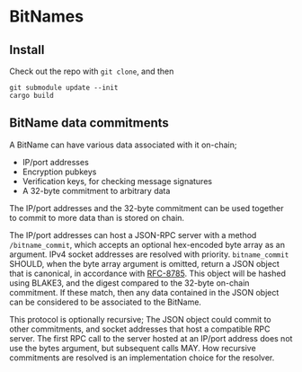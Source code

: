 # BitNames

## Install

Check out the repo with `git clone`, and then

```
git submodule update --init
cargo build
```

## BitName data commitments
A BitName can have various data associated with it on-chain;
* IP/port addresses
* Encryption pubkeys
* Verification keys, for checking message signatures
* A 32-byte commitment to arbitrary data

The IP/port addresses and the 32-byte commitment can be used together to commit to more data than is stored on chain.

The IP/port addresses can host a JSON-RPC server with a method `/bitname_commit`, which accepts an optional hex-encoded byte array as an argument.
IPv4 socket addresses are resolved with priority.
`bitname_commit` SHOULD, when the byte array argument is omitted,
return a JSON object that is canonical, in accordance with [RFC-8785](https://datatracker.ietf.org/doc/html/rfc8785).
This object will be hashed using BLAKE3, and the digest compared to
the 32-byte on-chain commitment.
If these match, then any data contained in the JSON object can be considered
to be associated to the BitName.

This protocol is optionally recursive; The JSON object could commit to other commitments, and socket addresses that host a compatible RPC server.
The first RPC call to the server hosted at an IP/port address does not use the
bytes argument, but subsequent calls MAY. How recursive commitments
are resolved is an implementation choice for the resolver.


